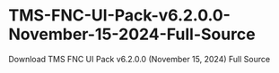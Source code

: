 # TMS-FNC-UI-Pack-v6.2.0.0-November-15-2024-Full-Source
Download TMS FNC UI Pack v6.2.0.0 (November 15, 2024) Full Source

